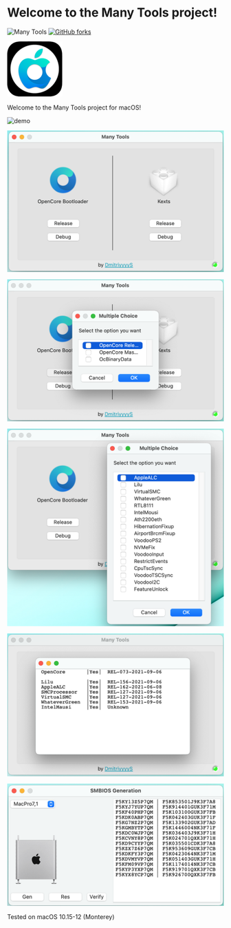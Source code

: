 # Welcome to the Many Tools project!
![Many Tools](https://img.shields.io/badge/ManyTools-1.2.4-green)
[![GitHub forks](https://img.shields.io/badge/Download-program-yellow)](https://github.com/DmitriyyyyS/ManyTools/releases/tag/1.2.4)


<img src="https://github.com/DmitriyyyyS/ManyTools/blob/main/Others/p/logo.png" width="128" height="128"/>

Welcome to the Many Tools project for macOS!
  
![demo](./Others/p/0.png)

![demo](./Others/p/1.png)

![demo](./Others/p/2.png)

![demo](./Others/p/3.png)

![demo](./Others/p/4.png)

![demo](./Others/p/5.png)



Tested on macOS 10.15-12 (Monterey)

